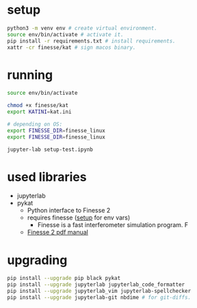# setup

```sh
python3 -m venv env # create virtual environment.
source env/bin/activate # activate it.
pip install -r requirements.txt # install requirements.
xattr -cr finesse/kat # sign macos binary.
```

# running

```sh
source env/bin/activate

chmod +x finesse/kat
export KATINI=kat.ini

# depending on OS:
export FINESSE_DIR=finesse_linux
export FINESSE_DIR=finesse_linux

jupyter-lab setup-test.ipynb
```

# used libraries

* jupyterlab
* pykat
  * Python interface to Finesse 2
  * requires finesse ([setup](https://git.ligo.org/finesse/pykat) for env vars)
    * Finesse is a fast interferometer simulation program. F
  * [Finesse 2 pdf manual](http://www.gwoptics.org/finesse/download/manual.pdf)

# upgrading

```sh
pip install --upgrade pip black pykat
pip install --upgrade jupyterlab jupyterlab_code_formatter
pip install --upgrade jupyterlab_vim jupyterlab-spellchecker
pip install --upgrade jupyterlab-git nbdime # for git-diffs.
```
